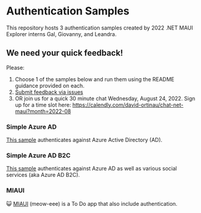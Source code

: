 # Authentication Samples

This repository hosts 3 authentication samples created by 2022 .NET MAUI Explorer interns Gal, Giovanny, and Leandra. 

## We need your quick feedback!

Please:

1. Choose 1 of the samples below and run them using the README guidance provided on each.
2. [Submit feedback via issues](https://github.com/rachelkang/AuthenticationSamples/issues/new)
3. OR join us for a quick 30 minute chat Wednesday, August 24, 2022. Sign up for a time slot here: https://calendly.com/david-ortinau/chat-net-maui?month=2022-08

### Simple Azure AD 

[This sample](https://github.com/rachelkang/AuthenticationSamples/tree/main/AzureADSample) authenticates against Azure Active Directory (AD).

### Simple Azure AD B2C 

[This sample](https://github.com/rachelkang/AuthenticationSamples/tree/main/AuthenticationSimpleSample) authenticates against Azure AD as well as various social services (aka Azure AD B2C).

### MIAUI

😺 [MIAUI](https://github.com/rachelkang/AuthenticationSamples/tree/main/MIAUI) (meow-eee) is a To Do app that also include authentication.
